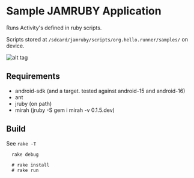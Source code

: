 Sample JAMRUBY Application
===
Runs Activity's defined in ruby scripts.  

Scripts stored at `/sdcard/jamruby/scripts/org.hello.runner/samples/` on device.      

![alt tag](https://raw.githubusercontent.com/ppibburr/jamruby/master/samples/runner/screen.png)

Requirements
----
* android-sdk (and a target. tested against android-15 and android-16)
* ant
* jruby (on path)
* mirah (jruby -S gem i mirah -v 0.1.5.dev)

Build
----

See `rake -T`

```
  rake debug

  # rake install
  # rake run
```
